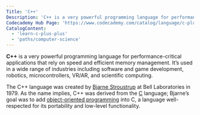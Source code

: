 ```yaml
---
Title: 'C++'
Description: 'C++ is a very powerful programming language for performance-critical applications that rely on speed and efficient memory management. It’s used in a wide range of industries including software and game development, robotics, microcontrollers, VR/AR, and scientific computing.'
Codecademy Hub Page: 'https://www.codecademy.com/catalog/language/c-plus-plus'
CatalogContent:
  - 'learn-c-plus-plus'
  - 'paths/computer-science'
---
```


**C++** is a very powerful programming language for performance-critical applications that rely on speed and efficient memory management. It’s used in a wide range of industries including software and game development, robotics, microcontrollers, VR/AR, and scientific computing.

The C++ language was created by [Bjarne Stroustrup](https://www.codecademy.com/resources/docs/general/historical-technical-figures/bjarne-stroustrup) at Bell Laboratories in 1979. As the name implies, C++ was derived from the [C](https://www.codecademy.com/resources/docs/c) language; Bjarne’s goal was to add [object-oriented programming](https://www.codecademy.com/resources/docs/general/programming-paradigms/object-oriented-programming) into C, a language well-respected for its portability and low-level functionality.
